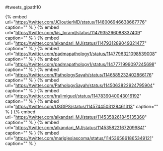 #tweets_gipath10

{% embed url="https://twitter.com/JCloutierMD/status/1148006946638667776"  caption="" % }
{% embed url="https://twitter.com/kis_lorand/status/1147935266088337409"  caption="" % }
{% embed url="https://twitter.com/alkandari_MJ/status/1147931289049321477"  caption="" % }
{% embed url="https://twitter.com/padmapathology1/status/1147796321098539008"  caption="" % }
{% embed url="https://twitter.com/padmapathology1/status/1147771999097245698"  caption="" % }
{% embed url="https://twitter.com/PathologySayah/status/1146585232402866176"  caption="" % }
{% embed url="https://twitter.com/PathologySayah/status/1145063822924795904"  caption="" % }
{% embed url="https://twitter.com/tralimiguel/status/1147839040043016192"  caption="" % }
{% embed url="https://twitter.com/USGIPS/status/1145744503128461313"  caption="" % }
{% embed url="https://twitter.com/alkandari_MJ/status/1145358261845135360"  caption="" % }
{% embed url="https://twitter.com/alkandari_MJ/status/1145358221672099841"  caption="" % }
{% embed url="https://twitter.com/mariglesiascoma/status/1145365861865349121"  caption="" % }

